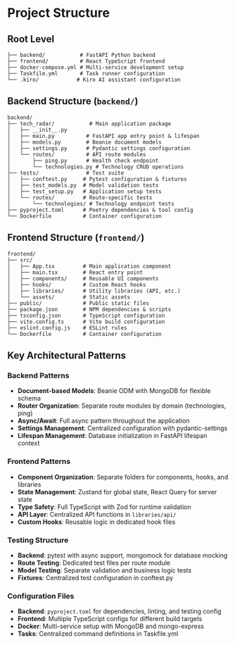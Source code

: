 # Project Structure

## Root Level

```
├── backend/           # FastAPI Python backend
├── frontend/          # React TypeScript frontend
├── docker-compose.yml # Multi-service development setup
├── Taskfile.yml       # Task runner configuration
└── .kiro/            # Kiro AI assistant configuration
```

## Backend Structure (`backend/`)

```
backend/
├── tech_radar/           # Main application package
│   ├── __init__.py
│   ├── main.py          # FastAPI app entry point & lifespan
│   ├── models.py        # Beanie document models
│   ├── settings.py      # Pydantic settings configuration
│   └── routes/          # API route modules
│       ├── ping.py      # Health check endpoint
│       └── technologies.py # Technology CRUD operations
├── tests/               # Test suite
│   ├── conftest.py     # Pytest configuration & fixtures
│   ├── test_models.py  # Model validation tests
│   ├── test_setup.py   # Application setup tests
│   └── routes/         # Route-specific tests
│       └── technologies/ # Technology endpoint tests
├── pyproject.toml      # Poetry dependencies & tool config
└── Dockerfile          # Container configuration
```

## Frontend Structure (`frontend/`)

```
frontend/
├── src/
│   ├── App.tsx         # Main application component
│   ├── main.tsx        # React entry point
│   ├── components/     # Reusable UI components
│   ├── hooks/          # Custom React hooks
│   ├── libraries/      # Utility libraries (API, etc.)
│   └── assets/         # Static assets
├── public/             # Public static files
├── package.json        # NPM dependencies & scripts
├── tsconfig.json       # TypeScript configuration
├── vite.config.ts      # Vite build configuration
├── eslint.config.js    # ESLint rules
└── Dockerfile          # Container configuration
```

## Key Architectural Patterns

### Backend Patterns

-   **Document-based Models**: Beanie ODM with MongoDB for flexible schema
-   **Router Organization**: Separate route modules by domain (technologies, ping)
-   **Async/Await**: Full async pattern throughout the application
-   **Settings Management**: Centralized configuration with pydantic-settings
-   **Lifespan Management**: Database initialization in FastAPI lifespan context

### Frontend Patterns

-   **Component Organization**: Separate folders for components, hooks, and libraries
-   **State Management**: Zustand for global state, React Query for server state
-   **Type Safety**: Full TypeScript with Zod for runtime validation
-   **API Layer**: Centralized API functions in `libraries/api/`
-   **Custom Hooks**: Reusable logic in dedicated hook files

### Testing Structure

-   **Backend**: pytest with async support, mongomock for database mocking
-   **Route Testing**: Dedicated test files per route module
-   **Model Testing**: Separate validation and business logic tests
-   **Fixtures**: Centralized test configuration in conftest.py

### Configuration Files

-   **Backend**: `pyproject.toml` for dependencies, linting, and testing config
-   **Frontend**: Multiple TypeScript configs for different build targets
-   **Docker**: Multi-service setup with MongoDB and mongo-express
-   **Tasks**: Centralized command definitions in Taskfile.yml
